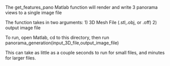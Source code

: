 The get_features_pano Matlab function will render and write 3 panorama views to a single image file

The function takes in two arguments: 
    1) 3D Mesh File (.stl,.obj, or .off)
    2) output image file

To run, open Matlab, cd to this directory, then run panorama_generation(input_3D_file,output_image_file)

This can take as little as a couple seconds to run for small files, and minutes for larger files.



